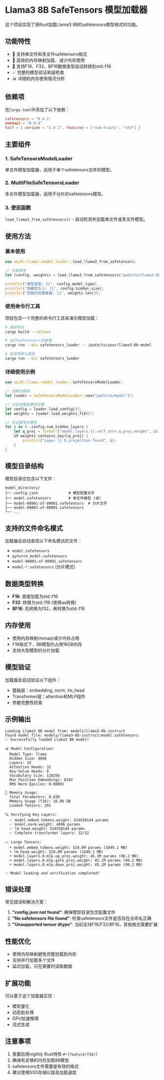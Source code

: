 # Llama3 8B SafeTensors 模型加载器

这个项目实现了用Rust加载Llama3 8B的safetensors模型格式的功能。

## 功能特性

- 🚀 支持单文件和多文件safetensors格式
- 💾 高效的内存映射加载，减少内存使用
- 🔄 支持F16、F32、BF16数据类型自动转换到std::f16
- ✅ 完整的模型验证和层检查
- 📊 详细的内存使用情况分析

## 依赖项

在`Cargo.toml`中添加了以下依赖：

```toml
safetensors = "0.4.1"
memmap2 = "0.9.4"
half = { version = "2.4.1", features = ["num-traits", "std"] }
```

## 主要组件

### 1. SafeTensorsModelLoader
单文件模型加载器，适用于单个safetensors文件的模型。

### 2. MultiFileSafeTensorsLoader  
多文件模型加载器，适用于分片的safetensors模型。

### 3. 便民函数
`load_llama3_from_safetensors()` - 自动检测并加载单文件或多文件模型。

## 使用方法

### 基本使用

```rust
use eLLM::llama::model_loader::load_llama3_from_safetensors;

// 加载模型
let (config, weights) = load_llama3_from_safetensors("path/to/llama3-8b-model")?;

println!("模型类型: {}", config.model_type);
println!("隐藏层大小: {}", config.hidden_size);
println!("加载的权重数量: {}", weights.len());
```

### 使用命令行工具

项目包含一个完整的命令行工具来演示模型加载：

```bash
# 编译项目
cargo build --release

# 运行safetensors加载器
cargo run --bin safetensors_loader -- /path/to/your/llama3-8b-model

# 或使用默认路径
cargo run --bin safetensors_loader
```

### 详细使用示例

```rust
use eLLM::llama::model_loader::SafeTensorsModelLoader;

// 创建加载器
let loader = SafeTensorsModelLoader::new("path/to/model")?;

// 分别加载配置和权重
let config = loader.load_config()?;
let weights = loader.load_weights_f16()?;

// 验证模型完整性
for i in 0..config.num_hidden_layers {
    let q_proj = format!("model.layers.{}.self_attn.q_proj.weight", i);
    if weights.contains_key(&q_proj) {
        println!("Layer {} Q projection found", i);
    }
}
```

## 模型目录结构

模型目录应包含以下文件：

```
model_directory/
├── config.json              # 模型配置文件
├── model.safetensors        # 单文件模型 (或)
├── model-00001-of-00001.safetensors  # 分片文件
├── model-00002-of-00001.safetensors
└── ...
```

## 支持的文件命名模式

加载器会自动查找以下命名模式的文件：
- `model.safetensors`
- `pytorch_model.safetensors`
- `model-00001-of-00001.safetensors`
- `model-*.safetensors` (分片模式)

## 数据类型转换

- **F16**: 直接加载为std::f16
- **F32**: 转换为std::f16 (使用as转换)
- **BF16**: 先转换为f32，再转换为std::f16

## 内存使用

- 使用内存映射(mmap)减少内存占用
- F16格式下，8B模型约占用16GB内存
- 支持大型模型的分片加载

## 模型验证

加载器会自动验证以下组件：
- 基础层：embedding, norm, lm_head
- Transformer层：attention和MLP组件
- 参数完整性检查

## 示例输出

```
Loading Llama3 8B model from: models/llama3-8b-instruct
Found model file: models/llama3-8b-instruct/model.safetensors
✅ Successfully loaded Llama3 8B model!

📊 Model Configuration:
  Model Type: llama
  Hidden Size: 4096
  Layers: 32
  Attention Heads: 32
  Key-Value Heads: 8
  Vocabulary Size: 128256
  Max Position Embeddings: 8192
  RMS Norm Epsilon: 0.00001

💾 Memory Usage:
  Total Parameters: 8.03B
  Memory Usage (f16): 16.06 GB
  Loaded Tensors: 291

🔍 Verifying Key Layers:
  ✅ model.embed_tokens.weight: 524550144 params
  ✅ model.norm.weight: 4096 params  
  ✅ lm_head.weight: 524550144 params
  ✅ Complete transformer layers: 32/32

📈 Large Tensors:
  • model.embed_tokens.weight: 524.6M params (1049.1 MB)
  • lm_head.weight: 524.6M params (1049.1 MB)
  • model.layers.0.mlp.up_proj.weight: 45.1M params (90.2 MB)
  • model.layers.0.mlp.gate_proj.weight: 45.1M params (90.2 MB)
  • model.layers.0.mlp.down_proj.weight: 45.1M params (90.2 MB)

✅ Model loading and verification completed!
```

## 错误处理

常见错误和解决方案：

1. **"config.json not found"**: 确保模型目录包含配置文件
2. **"No safetensors file found"**: 检查safetensors文件是否存在且命名正确
3. **"Unsupported tensor dtype"**: 当前支持F16/F32/BF16，其他格式需要扩展

## 性能优化

- 使用内存映射避免完整加载到内存
- 支持并行加载多个文件
- 延迟加载，只在需要时读取数据

## 扩展功能

可以基于这个加载器实现：
- 模型量化
- 动态批处理
- GPU加速推理
- 流式生成

## 注意事项

1. 需要启用nightly Rust特性 `#![feature(f16)]`
2. 确保有足够的内存加载8B模型
3. safetensors文件需要是有效的格式
4. 建议使用SSD存储以提高加载速度
